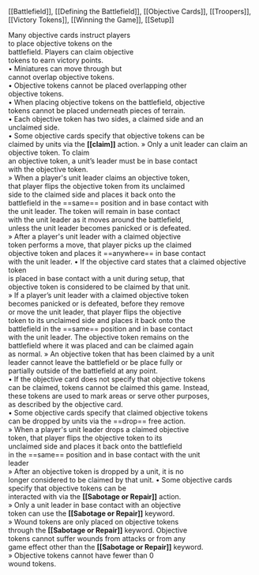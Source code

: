 [[Battlefield]], [[Defining the Battlefield]], [[Objective Cards]],
[[Troopers]], [[Victory Tokens]], [[Winning the Game]], [[Setup]]

Many objective cards instruct players  
to place objective tokens on the  
battlefield. Players can claim objective  
tokens to earn victory points.  
• Miniatures can move through but  
cannot overlap objective tokens.  
• Objective tokens cannot be placed overlapping other  
objective tokens.  
• When placing objective tokens on the battlefield, objective  
tokens cannot be placed underneath pieces of terrain.  
• Each objective token has two sides, a claimed side and an  
unclaimed side.  
• Some objective cards specify that objective tokens can be  
claimed by units via the **[[claim]]** action.
» Only a unit leader can claim an objective token. To claim  
an objective token, a unit’s leader must be in base contact  
with the objective token.  
» When a player's unit leader claims an objective token,  
that player flips the objective token from its unclaimed  
side to the claimed side and places it back onto the  
battlefield in the ==same== position and in base contact with  
the unit leader. The token will remain in base contact  
with the unit leader as it moves around the battlefield,  
unless the unit leader becomes panicked or is defeated.  
» After a player's unit leader with a claimed objective  
token performs a move, that player picks up the claimed  
objective token and places it ==anywhere== in base contact  
with the unit leader.
• If the objective card states that a claimed objective token  
is placed in base contact with a unit during setup, that  
objective token is considered to be claimed by that unit.  
» If a player’s unit leader with a claimed objective token  
becomes panicked or is defeated, before they remove  
or move the unit leader, that player flips the objective  
token to its unclaimed side and places it back onto the  
battlefield in the ==same== position and in base contact  
with the unit leader. The objective token remains on the  
battlefield where it was placed and can be claimed again  
as normal.
» An objective token that has been claimed by a unit  
leader cannot leave the battlefield or be place fully or  
partially outside of the battlefield at any point.  
• If the objective card does not specify that objective tokens  
can be claimed, tokens cannot be claimed this game. Instead,  
these tokens are used to mark areas or serve other purposes,  
as described by the objective card.  
• Some objective cards specify that claimed objective tokens  
can be dropped by units via the ==drop== free action.  
» When a player's unit leader drops a claimed objective  
token, that player flips the objective token to its  
unclaimed side and places it back onto the battlefield  
in the ==same== position and in base contact with the unit  
leader  
» After an objective token is dropped by a unit, it is no  
longer considered to be claimed by that unit.
• Some objective cards specify that objective tokens can be  
interacted with via the **[[Sabotage or Repair]]** action.  
» Only a unit leader in base contact with an objective  
token can use the **[[Sabotage or Repair]]** keyword.  
» Wound tokens are only placed on objective tokens  
through the **[[Sabotage or Repair]]** keyword. Objective  
tokens cannot suffer wounds from attacks or from any  
game effect other than the **[[Sabotage or Repair]]** keyword.  
» Objective tokens cannot have fewer than 0  
wound tokens.